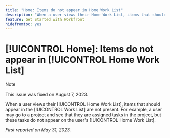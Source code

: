 ```yaml
---
title: "Home: Items do not appear in Home Work List"
description: "When a user views their Home Work List, items that should appear in the Work List are not present. For example, a user may go to a project and see that they are assigned tasks in the project, but these tasks do not appear on the user's Home Work List."
feature: Get Started with Workfront
hidefromtoc: yes
---
```


# [!UICONTROL Home]: Items do not appear in [!UICONTROL Home Work List]

>[!NOTE]
>
>This issue was fixed on August 7, 2023.

When a user views their [!UICONTROL Home Work List], items that should appear in the [!UICONTROL Work List] are not present. For example, a user may go to a project and see that they are assigned tasks in the project, but these tasks do not appear on the user's [!UICONTROL Home Work List].

_First reported on May 31, 2023._

